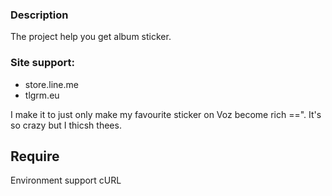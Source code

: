 ### Description
The project help you get album sticker.
### Site support:
+ store.line.me
+ tlgrm.eu

I make it to just only make my favourite sticker on Voz become rich ==". It's so crazy but I thicsh thees.
## Require
Environment support cURL